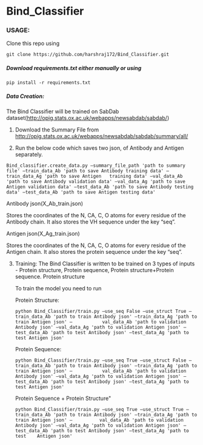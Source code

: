 # Bind_Classifier

### USAGE:
Clone this repo using 

```git clone https://github.com/harshraj172/Bind_Classifier.git```

##### Download requirements.txt either manually or using

```pip install -r requirements.txt```

##### Data Creation:
The Bind Classifier will be trained on SabDab dataset(http://opig.stats.ox.ac.uk/webapps/newsabdab/sabdab/)

1. Download the Summary File from http://opig.stats.ox.ac.uk/webapps/newsabdab/sabdab/summary/all/

2. Run the below code which saves two json, of Antibody and Antigen separately.

  ```Bind_classifier.create_data.py –summary_file_path 'path to summary file' –train_data_Ab 'path to save Antibody training data' –train_data_Ag 'path to save Antigen   training data' –val_data_Ab 'path to save Antibody validation data' –val_data_Ag 'path to save Antigen validation data' –test_data_Ab 'path to save Antibody testing   data' –test_data_Ab 'path to save Antigen testing data'```

  Antibody json(X_Ab_train.json) 

  Stores the coordinates of the N, CA, C, O atoms for every residue of the Antibody chain. It also stores the VH sequence under the key “seq”.

  Antigen json(X_Ag_train.json) 

  Stores the coordinates of the N, CA, C, O atoms for every residue of the Antigen chain. It also stores the protein sequence under the key “seq”.

3. Training:
    The Bind Classifier is written to be trained on 3 types of inputs - Protein structure, Protein sequence, Protein structure+Protein sequence.
    Protein structure

    To train the model you need to run 

    Protein Structure:

    ```python Bind_Classifier/train.py –use_seq False –use_struct True –train_data_Ab 'path to train Antibody json' –train_data_Ag 'path to train Antigen json' –           val_data_Ab 'path to validation Antibody json' –val_data_Ag 'path to validation Antigen json' –test_data_Ab 'path to test Antibody json' –test_data_Ag 'path to         test Antigen json'```

    Protein Sequence: 

    ```python Bind_Classifier/train.py –use_seq True –use_struct False –train_data_Ab 'path to train Antibody json' –train_data_Ag 'path to train Antigen json' –           val_data_Ab 'path to validation Antibody json' –val_data_Ag 'path to validation Antigen json' –test_data_Ab 'path to test Antibody json' –test_data_Ag 'path to         test Antigen json'```

    Protein Sequence + Protein Structure"

    ```python Bind_Classifier/train.py –use_seq True –use_struct True –train_data_Ab 'path to train Antibody json' –train_data_Ag 'path to train Antigen json' –          val_data_Ab 'path to validation Antibody json' –val_data_Ag 'path to validation Antigen json' –test_data_Ab 'path to test Antibody json' –test_data_Ag 'path to test    Antigen json'```
